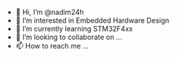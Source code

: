 - 👋 Hi, I’m @nadim24h
- 👀 I’m interested in Embedded Hardware Design
- 🌱 I’m currently learning STM32F4xx
- 💞️ I’m looking to collaborate on ...
- 📫 How to reach me ...

<!---
nadim24h/nadim24h is a ✨ special ✨ repository because its `README.md` (this file) appears on your GitHub profile.
You can click the Preview link to take a look at your changes.
--->
